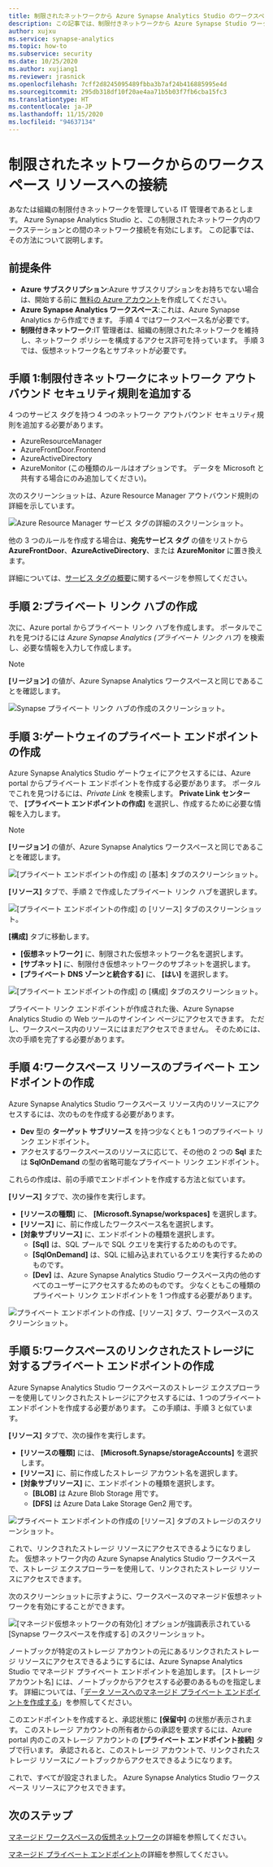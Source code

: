 ```yaml
---
title: 制限されたネットワークから Azure Synapse Analytics Studio のワークスペース リソースに接続する
description: この記事では、制限付きネットワークから Azure Synapse Studio ワークスペース リソースに接続する方法について説明します。
author: xujxu
ms.service: synapse-analytics
ms.topic: how-to
ms.subservice: security
ms.date: 10/25/2020
ms.author: xujiang1
ms.reviewer: jrasnick
ms.openlocfilehash: 7cff2d8245095489fbba3b7af24b416885995e4d
ms.sourcegitcommit: 295db318df10f20ae4aa71b5b03f7fb6cba15fc3
ms.translationtype: HT
ms.contentlocale: ja-JP
ms.lasthandoff: 11/15/2020
ms.locfileid: "94637134"
---
```

# <a name="connect-to-workspace-resources-from-a-restricted-network"></a>制限されたネットワークからのワークスペース リソースへの接続

あなたは組織の制限付きネットワークを管理している IT 管理者であるとします。 Azure Synapse Analytics Studio と、この制限されたネットワーク内のワークステーションとの間のネットワーク接続を有効にします。 この記事では、その方法について説明します。

## <a name="prerequisites"></a>前提条件

* **Azure サブスクリプション**:Azure サブスクリプションをお持ちでない場合は、開始する前に [無料の Azure アカウント](https://azure.microsoft.com/free/)を作成してください。
* **Azure Synapse Analytics ワークスペース**:これは、Azure Synapse Analytics から作成できます。 手順 4 ではワークスペース名が必要です。
* **制限付きネットワーク**:IT 管理者は、組織の制限されたネットワークを維持し、ネットワーク ポリシーを構成するアクセス許可を持っています。 手順 3 では、仮想ネットワーク名とサブネットが必要です。


## <a name="step-1-add-network-outbound-security-rules-to-the-restricted-network"></a>手順 1:制限付きネットワークにネットワーク アウトバウンド セキュリティ規則を追加する

4 つのサービス タグを持つ 4 つのネットワーク アウトバウンド セキュリティ規則を追加する必要があります。 
* AzureResourceManager
* AzureFrontDoor.Frontend
* AzureActiveDirectory
* AzureMonitor (この種類のルールはオプションです。 データを Microsoft と共有する場合にのみ追加してください)。

次のスクリーンショットは、Azure Resource Manager アウトバウンド規則の詳細を示しています。

![Azure Resource Manager サービス タグの詳細のスクリーンショット。](./media/how-to-connect-to-workspace-from-restricted-network/arm-servicetag.png)

他の 3 つのルールを作成する場合は、**宛先サービス タグ** の値をリストから **AzureFrontDoor**、**AzureActiveDirectory**、または **AzureMonitor** に置き換えます。

詳細については、[サービス タグの概要](/azure/virtual-network/service-tags-overview.md)に関するページを参照してください。

## <a name="step-2-create-private-link-hubs"></a>手順 2:プライベート リンク ハブの作成

次に、Azure portal からプライベート リンク ハブを作成します。 ポータルでこれを見つけるには *Azure Synapse Analytics (プライベート リンク ハブ)* を検索し、必要な情報を入力して作成します。 

> [!Note]
> **[リージョン]** の値が、Azure Synapse Analytics ワークスペースと同じであることを確認します。

![Synapse プライベート リンク ハブの作成のスクリーンショット。](./media/how-to-connect-to-workspace-from-restricted-network/private-links.png)

## <a name="step-3-create-a-private-endpoint-for-your-gateway"></a>手順 3:ゲートウェイのプライベート エンドポイントの作成

Azure Synapse Analytics Studio ゲートウェイにアクセスするには、Azure portal からプライベート エンドポイントを作成する必要があります。 ポータルでこれを見つけるには、*Private Link* を検索します。 **Private Link センター** で、 **[プライベート エンドポイントの作成]** を選択し、作成するために必要な情報を入力します。 

> [!Note]
> **[リージョン]** の値が、Azure Synapse Analytics ワークスペースと同じであることを確認します。

![[プライベート エンドポイントの作成] の [基本] タブのスクリーンショット。](./media/how-to-connect-to-workspace-from-restricted-network/plink-endpoint-1.png)

**[リソース]** タブで、手順 2 で作成したプライベート リンク ハブを選択します。

![[プライベート エンドポイントの作成] の [リソース] タブのスクリーンショット。](./media/how-to-connect-to-workspace-from-restricted-network/plink-endpoint-2.png)

**[構成]** タブに移動します。 
* **[仮想ネットワーク]** に、制限された仮想ネットワーク名を選択します。
* **[サブネット]** に、制限付き仮想ネットワークのサブネットを選択します。 
* **[プライベート DNS ゾーンと統合する]** に、 **[はい]** を選択します。

![[プライベート エンドポイントの作成] の [構成] タブのスクリーンショット。](./media/how-to-connect-to-workspace-from-restricted-network/plink-endpoint-3.png)

プライベート リンク エンドポイントが作成された後、Azure Synapse Analytics Studio の Web ツールのサインイン ページにアクセスできます。 ただし、ワークスペース内のリソースにはまだアクセスできません。 そのためには、次の手順を完了する必要があります。

## <a name="step-4-create-private-endpoints-for-your-workspace-resource"></a>手順 4:ワークスペース リソースのプライベート エンドポイントの作成

Azure Synapse Analytics Studio ワークスペース リソース内のリソースにアクセスするには、次のものを作成する必要があります。

- **Dev** 型の **ターゲット サブリソース** を持つ少なくとも 1 つのプライベート リンク エンドポイント。
- アクセスするワークスペースのリソースに応じて、その他の 2 つの **Sql** または **SqlOnDemand** の型の省略可能なプライベート リンク エンドポイント。

これらの作成は、前の手順でエンドポイントを作成する方法と似ています。  

**[リソース]** タブで、次の操作を実行します。

* **[リソースの種類]** に、 **[Microsoft.Synapse/workspaces]** を選択します。
* **[リソース]** に、前に作成したワークスペース名を選択します。
* **[対象サブリソース]** に、エンドポイントの種類を選択します。
  * **[Sql]** は、SQL プールで SQL クエリを実行するためのものです。
  * **[SqlOnDemand]** は、SQL に組み込まれているクエリを実行するためのものです。
  * **[Dev]** は、Azure Synapse Analytics Studio ワークスペース内の他のすべてのユーザーにアクセスするためのものです。 少なくともこの種類のプライベート リンク エンドポイントを 1 つ作成する必要があります。

![プライベート エンドポイントの作成、[リソース] タブ、ワークスペースのスクリーンショット。](./media/how-to-connect-to-workspace-from-restricted-network/plinks-endpoint-ws-1.png)


## <a name="step-5-create-private-endpoints-for-workspace-linked-storage"></a>手順 5:ワークスペースのリンクされたストレージに対するプライベート エンドポイントの作成

Azure Synapse Analytics Studio ワークスペースのストレージ エクスプローラーを使用してリンクされたストレージにアクセスするには、1 つのプライベート エンドポイントを作成する必要があります。 この手順は、手順 3 と似ています。 

**[リソース]** タブで、次の操作を実行します。
* **[リソースの種類]** には、 **[Microsoft.Synapse/storageAccounts]** を選択します。
* **[リソース]** に、前に作成したストレージ アカウント名を選択します。
* **[対象サブリソース]** に、エンドポイントの種類を選択します。
  * **[BLOB]** は Azure Blob Storage 用です。
  * **[DFS]** は Azure Data Lake Storage Gen2 用です。

![プライベート エンドポイントの作成の [リソース] タブのストレージのスクリーンショット。](./media/how-to-connect-to-workspace-from-restricted-network/plink-endpoint-storage.png)

これで、リンクされたストレージ リソースにアクセスできるようになりました。 仮想ネットワーク内の Azure Synapse Analytics Studio ワークスペースで、ストレージ エクスプローラーを使用して、リンクされたストレージ リソースにアクセスできます。

次のスクリーンショットに示すように、ワークスペースのマネージド仮想ネットワークを有効にすることができます。

![[マネージド仮想ネットワークの有効化] オプションが強調表示されている [Synapse ワークスペースを作成する] のスクリーンショット。](./media/how-to-connect-to-workspace-from-restricted-network/ws-network-config.png)

ノートブックが特定のストレージ アカウントの元にあるリンクされたストレージ リソースにアクセスできるようにするには、Azure Synapse Analytics Studio でマネージド プライベート エンドポイントを追加します。 [ストレージ アカウント名] には、ノートブックからアクセスする必要のあるものを指定します。 詳細については、「[データ ソースへのマネージド プライベート エンドポイントを作成する](./how-to-create-managed-private-endpoints.md)」を参照してください。

このエンドポイントを作成すると、承認状態に **[保留中]** の状態が表示されます。 このストレージ アカウントの所有者からの承認を要求するには、Azure portal 内のこのストレージ アカウントの **[プライベート エンドポイント接続]** タブで行います。 承認されると、このストレージ アカウントで、リンクされたストレージ リソースにノートブックからアクセスできるようになります。

これで、すべてが設定されました。 Azure Synapse Analytics Studio ワークスペース リソースにアクセスできます。

## <a name="next-steps"></a>次のステップ

[マネージド ワークスペースの仮想ネットワーク](./synapse-workspace-managed-vnet.md)の詳細を参照してください。

[マネージド プライベート エンドポイント](./synapse-workspace-managed-private-endpoints.md)の詳細を参照してください。
